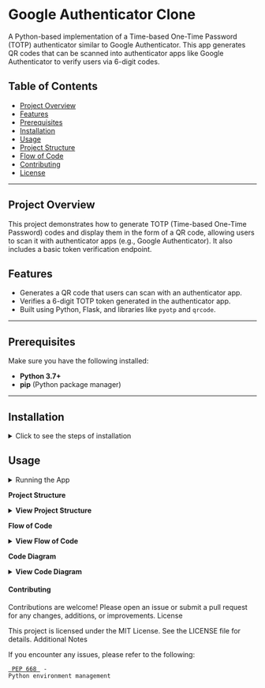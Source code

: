 # Google Authenticator Clone

A Python-based implementation of a Time-based One-Time Password (TOTP) authenticator similar to Google Authenticator. This app generates QR codes that can be scanned into authenticator apps like Google Authenticator to verify users via 6-digit codes.

## Table of Contents
- [Project Overview](#project-overview)
- [Features](#features)
- [Prerequisites](#prerequisites)
- [Installation](#installation)
- [Usage](#usage)
- [Project Structure](#project-structure)
- [Flow of Code](#flow-of-code)
- [Contributing](#contributing)
- [License](#license)

---

## Project Overview

This project demonstrates how to generate TOTP (Time-based One-Time Password) codes and display them in the form of a QR code, allowing users to scan it with authenticator apps (e.g., Google Authenticator). It also includes a basic token verification endpoint.

## Features

- Generates a QR code that users can scan with an authenticator app.
- Verifies a 6-digit TOTP token generated in the authenticator app.
- Built using Python, Flask, and libraries like `pyotp` and `qrcode`.

---

## Prerequisites

Make sure you have the following installed:

- **Python 3.7+**
- **pip** (Python package manager)

---

## Installation
<details><summary>Click to see the steps of installation</summary>
  
### 1. Clone the Repository

```bash
git clone https://github.com/your-username/google-authenticator-clone.git
cd google-authenticator-clone
```

### 2. Create a Virtual Environment

To keep dependencies isolated, create a virtual environment.
```
python3 -m venv venv
```

### 3. Activate the Virtual Environment

<b>On Linux/Mac:</b>
```
source venv/bin/activate
```
<b>On Windows:</b>
```
 .\venv\Scripts\activate
```

### 4. Install Dependencies

Install the required Python libraries:
```
pip install pyotp qrcode[pil] flask
```
---
</details>

## Usage
<details><summary>Running the App</summary>

After setting up the environment and installing dependencies, you can run the app.
```
python app.py
```
Open the App in Your Browser

Visit http://127.0.0.1:5000 in your browser. This page will display:

    A QR code that can be scanned with Google Authenticator.
    An input field where you can enter the TOTP token generated by the authenticator app.

Verify the Token

    Scan the QR code in Google Authenticator.
    Enter the 6-digit token displayed in the app into the input field on the page.
    Submit the form to verify if the token is correct.
</details>

<strong>Project Structure</strong>
<details> <summary><strong>View Project Structure</strong></summary>

  ```
google-authenticator-clone/
├── venv/                   # Virtual environment (not included in Git)
├── app.py                  # Main application code
├── static/
│   └── qrcode.png          # QR code generated for each TOTP session
├── templates/
│   └── index.html          # HTML template for rendering the page
├── README.md               # Project documentation
└── requirements.txt        # List of dependencies
```
</details>

<strong>Flow of Code</strong>
<details> <summary><strong>View Flow of Code</strong></summary>
  
```
    Generate Secret Key: A unique TOTP secret key is generated using pyotp.random_base32() in app.py. This key is used for creating the TOTP code.

    Generate QR Code:
        The TOTP URI is generated with pyotp to make it compatible with Google Authenticator.
        A QR code is created from this URI using qrcode.
        The QR code is saved in the static folder as qrcode.png.

    Render Template:
        The index.html template displays the QR code and an input field for the TOTP token.

    Verify Token:
        When the user submits the token, the app verifies it against the TOTP instance.
        If the token is correct, a success message is displayed. Otherwise, an error message appears.
```
</details>

<strong>Code Diagram</strong>
<details> <summary><strong>View Code Diagram</strong></summary>
  
```
+--------------------+
|   app.py           |
|--------------------|
|   SECRET Key       |
|   Generate QR      |
|   Render Template  |
|   Verify Token     |
+--------------------+
        |
        v
+--------------------+
|   Templates        |
|--------------------|
|   index.html       |
|   Displays QR Code |
|   Token Input      |
+--------------------+
```
</details>

#### Contributing

Contributions are welcome! Please open an issue or submit a pull request for any changes, additions, or improvements.
License

This project is licensed under the MIT License. See the LICENSE file for details.
Additional Notes

If you encounter any issues, please refer to the following:

   <code><a href="https://peps.python.org/pep-0668/"> PEP 668 </a> - Python environment management</code>

